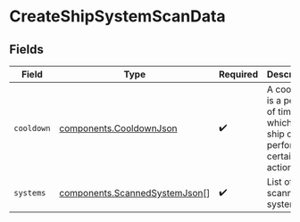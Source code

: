 # CreateShipSystemScanData


## Fields

| Field                                                                          | Type                                                                           | Required                                                                       | Description                                                                    |
| ------------------------------------------------------------------------------ | ------------------------------------------------------------------------------ | ------------------------------------------------------------------------------ | ------------------------------------------------------------------------------ |
| `cooldown`                                                                     | [components.CooldownJson](../../models/components/cooldownjson.md)             | :heavy_check_mark:                                                             | A cooldown is a period of time in which a ship cannot perform certain actions. |
| `systems`                                                                      | [components.ScannedSystemJson](../../models/components/scannedsystemjson.md)[] | :heavy_check_mark:                                                             | List of scanned systems.                                                       |